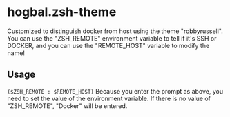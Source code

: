 # hogbal.zsh-theme

Customized to distinguish docker from host using the theme "robbyrussell".
You can use the "ZSH_REMOTE" environment variable to tell if it's SSH or DOCKER, and you can use the "REMOTE_HOST" variable to modify the name!

## Usage
`($ZSH_REMOTE : $REMOTE_HOST)`
Because you enter the prompt as above, you need to set the value of the environment variable. If there is no value of "ZSH_REMOTE", "Docker" will be entered.
